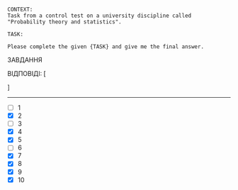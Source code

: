 ```
CONTEXT:
Task from a control test on a university discipline called "Probability theory and statistics".

TASK:

Please complete the given {TASK} and give me the final answer.
```

ЗАВДАННЯ

ВІДПОВІДІ: [

]

---

- [ ] 1
- [x] 2
- [ ] 3
- [x] 4
- [x] 5
- [ ] 6
- [x] 7
- [x] 8
- [x] 9
- [x] 10
